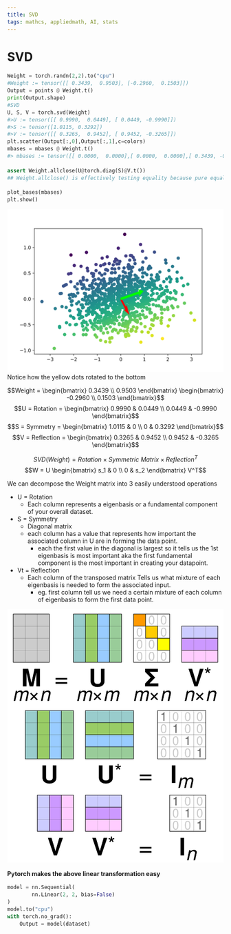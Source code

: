 ```yaml
---
title: SVD
tags: mathcs, appliedmath, AI, stats
---
```


# SVD

```python
Weight = torch.randn(2,2).to("cpu")
#Weight := tensor([[ 0.3439,  0.9503], [-0.2960,  0.1503]])
Output = points @ Weight.t()
print(Output.shape)
#SVD
U, S, V = torch.svd(Weight)
#>U := tensor([[ 0.9990,  0.0449], [ 0.0449, -0.9990]])
#>S := tensor([1.0115, 0.3292])
#>V := tensor([[ 0.3265,  0.9452], [ 0.9452, -0.3265]])
plt.scatter(Output[:,0],Output[:,1],c=colors)
mbases = mbases @ Weight.t()
#> mbases := tensor([[ 0.0000,  0.0000],[ 0.0000,  0.0000],[ 0.3439, -0.2960],[ 0.9503,  0.1503]])

assert Weight.allclose(U@torch.diag(S)@V.t())
## Weight.allclose() is effectively testing equality because pure equality w/ floating points is f***ing dangerous

plot_bases(mbases)
plt.show()

```

![](/images/pytorchimg/Figure_3.svg)
Notice how the yellow dots rotated to the bottom

$$Weight = \begin{bmatrix} 0.3439 \\ 0.9503 \end{bmatrix} \begin{bmatrix} -0.2960 \\ 0.1503 \end{bmatrix}$$
$$U = Rotation = \begin{bmatrix} 0.9990 & 0.0449 \\ 0.0449 & -0.9990 \end{bmatrix}$$
$$S = Symmetry = \begin{bmatrix} 1.0115 & 0 \\ 0 & 0.3292 \end{bmatrix}$$
$$V = Reflection = \begin{bmatrix} 0.3265 & 0.9452 \\ 0.9452 & -0.3265 \end{bmatrix}$$  

$$SVD(Weight) = Rotation \times Symmetric\ Matrix \times Reflection^{T}$$
$$W = U \begin{bmatrix} s_1 & 0 \\ 0 & s_2 \end{bmatrix} V^T$$ 

We can decompose the Weight matrix into 3 easily understood operations

* U = Rotation
  * Each column represents a eigenbasis or a fundamental component of your overall dataset.
* S = Symmetry
  * Diagonal matrix
  * each column has a value that represents how important the associated column in U are in forming the data point.
    * each the first value in the diagonal is largest so it tells us the 1st eigenbasis is most important aka the first fundamental component is the most important in creating your datapoint.
* Vt = Reflection
  * Each column of the transposed matrix Tells us what mixture of each eigenbasis is needed to form the associated input.
    * eg. first column tell us we need a certain mixture of each column of eigenbasis to form the first data point.



![SVD](\images\matrix\SVD.svg)



**Pytorch makes the above linear transformation easy**
```python
model = nn.Sequential(
        nn.Linear(2, 2, bias=False)
)
model.to("cpu")
with torch.no_grad():
    Output = model(dataset)

```

